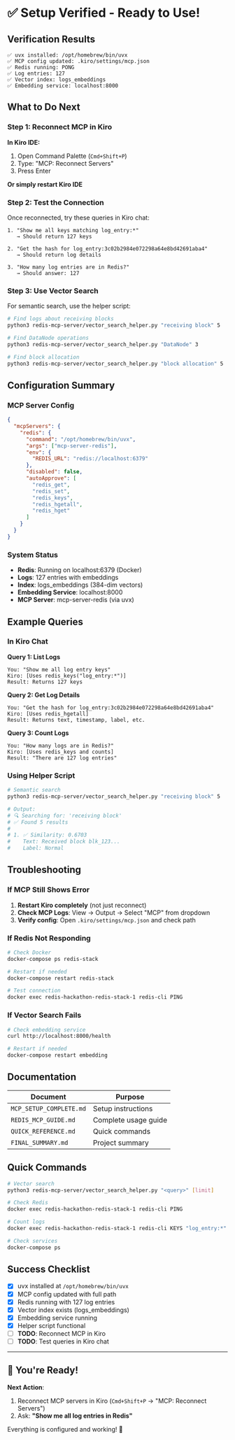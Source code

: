 # ✅ Setup Verified - Ready to Use!

## Verification Results

```
✅ uvx installed: /opt/homebrew/bin/uvx
✅ MCP config updated: .kiro/settings/mcp.json
✅ Redis running: PONG
✅ Log entries: 127
✅ Vector index: logs_embeddings
✅ Embedding service: localhost:8000
```

## What to Do Next

### Step 1: Reconnect MCP in Kiro

**In Kiro IDE:**
1. Open Command Palette (`Cmd+Shift+P`)
2. Type: "MCP: Reconnect Servers"
3. Press Enter

**Or simply restart Kiro IDE**

### Step 2: Test the Connection

Once reconnected, try these queries in Kiro chat:

```
1. "Show me all keys matching log_entry:*"
   → Should return 127 keys

2. "Get the hash for log_entry:3c02b2984e072298a64e8bd42691aba4"
   → Should return log details

3. "How many log entries are in Redis?"
   → Should answer: 127
```

### Step 3: Use Vector Search

For semantic search, use the helper script:

```bash
# Find logs about receiving blocks
python3 redis-mcp-server/vector_search_helper.py "receiving block" 5

# Find DataNode operations
python3 redis-mcp-server/vector_search_helper.py "DataNode" 3

# Find block allocation
python3 redis-mcp-server/vector_search_helper.py "block allocation" 5
```

## Configuration Summary

### MCP Server Config
```json
{
  "mcpServers": {
    "redis": {
      "command": "/opt/homebrew/bin/uvx",
      "args": ["mcp-server-redis"],
      "env": {
        "REDIS_URL": "redis://localhost:6379"
      },
      "disabled": false,
      "autoApprove": [
        "redis_get",
        "redis_set",
        "redis_keys",
        "redis_hgetall",
        "redis_hget"
      ]
    }
  }
}
```

### System Status
- **Redis**: Running on localhost:6379 (Docker)
- **Logs**: 127 entries with embeddings
- **Index**: logs_embeddings (384-dim vectors)
- **Embedding Service**: localhost:8000
- **MCP Server**: mcp-server-redis (via uvx)

## Example Queries

### In Kiro Chat

**Query 1: List Logs**
```
You: "Show me all log entry keys"
Kiro: [Uses redis_keys("log_entry:*")]
Result: Returns 127 keys
```

**Query 2: Get Log Details**
```
You: "Get the hash for log_entry:3c02b2984e072298a64e8bd42691aba4"
Kiro: [Uses redis_hgetall]
Result: Returns text, timestamp, label, etc.
```

**Query 3: Count Logs**
```
You: "How many logs are in Redis?"
Kiro: [Uses redis_keys and counts]
Result: "There are 127 log entries"
```

### Using Helper Script

```bash
# Semantic search
python3 redis-mcp-server/vector_search_helper.py "receiving block" 5

# Output:
# 🔍 Searching for: 'receiving block'
# ✅ Found 5 results
# 
# 1. ✅ Similarity: 0.6703
#    Text: Received block blk_123...
#    Label: Normal
```

## Troubleshooting

### If MCP Still Shows Error

1. **Restart Kiro completely** (not just reconnect)
2. **Check MCP Logs**: View → Output → Select "MCP" from dropdown
3. **Verify config**: Open `.kiro/settings/mcp.json` and check path

### If Redis Not Responding

```bash
# Check Docker
docker-compose ps redis-stack

# Restart if needed
docker-compose restart redis-stack

# Test connection
docker exec redis-hackathon-redis-stack-1 redis-cli PING
```

### If Vector Search Fails

```bash
# Check embedding service
curl http://localhost:8000/health

# Restart if needed
docker-compose restart embedding
```

## Documentation

| Document | Purpose |
|----------|---------|
| `MCP_SETUP_COMPLETE.md` | Setup instructions |
| `REDIS_MCP_GUIDE.md` | Complete usage guide |
| `QUICK_REFERENCE.md` | Quick commands |
| `FINAL_SUMMARY.md` | Project summary |

## Quick Commands

```bash
# Vector search
python3 redis-mcp-server/vector_search_helper.py "<query>" [limit]

# Check Redis
docker exec redis-hackathon-redis-stack-1 redis-cli PING

# Count logs
docker exec redis-hackathon-redis-stack-1 redis-cli KEYS "log_entry:*" | wc -l

# Check services
docker-compose ps
```

## Success Checklist

- [x] uvx installed at `/opt/homebrew/bin/uvx`
- [x] MCP config updated with full path
- [x] Redis running with 127 log entries
- [x] Vector index exists (logs_embeddings)
- [x] Embedding service running
- [x] Helper script functional
- [ ] **TODO**: Reconnect MCP in Kiro
- [ ] **TODO**: Test queries in Kiro chat

---

## 🎉 You're Ready!

**Next Action**: 
1. Reconnect MCP servers in Kiro (`Cmd+Shift+P` → "MCP: Reconnect Servers")
2. Ask: **"Show me all log entries in Redis"**

Everything is configured and working! 🚀
